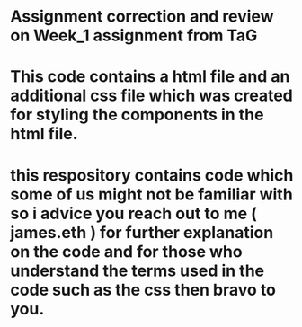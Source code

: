 # Assignment correction and review on Week_1 assignment from TaG 

# This code contains a html file and an additional css file which was created for styling the components in the html file.

# this respository contains code which some of us might not be familiar with so i advice you reach out to me ( james.eth ) for further explanation on the code and for those who understand the terms used in the code such as the css then bravo to you.
